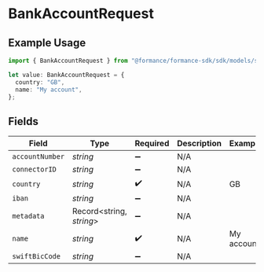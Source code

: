# BankAccountRequest

## Example Usage

```typescript
import { BankAccountRequest } from "@formance/formance-sdk/sdk/models/shared";

let value: BankAccountRequest = {
  country: "GB",
  name: "My account",
};
```

## Fields

| Field                    | Type                     | Required                 | Description              | Example                  |
| ------------------------ | ------------------------ | ------------------------ | ------------------------ | ------------------------ |
| `accountNumber`          | *string*                 | :heavy_minus_sign:       | N/A                      |                          |
| `connectorID`            | *string*                 | :heavy_minus_sign:       | N/A                      |                          |
| `country`                | *string*                 | :heavy_check_mark:       | N/A                      | GB                       |
| `iban`                   | *string*                 | :heavy_minus_sign:       | N/A                      |                          |
| `metadata`               | Record<string, *string*> | :heavy_minus_sign:       | N/A                      |                          |
| `name`                   | *string*                 | :heavy_check_mark:       | N/A                      | My account               |
| `swiftBicCode`           | *string*                 | :heavy_minus_sign:       | N/A                      |                          |